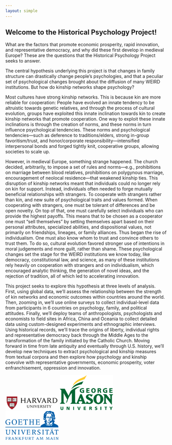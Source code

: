 ```yaml
---
layout: simple
---
```


## Welcome to the Historical Psychology Project!

What are the factors that promote economic prosperity, rapid innovation, and representative democracy, and why did these first develop in medieval Europe? These are the questions that the Historical Psychology Project seeks to answer. 

The central hypothesis underlying this project is that changes in family structure can drastically change people’s psychologies, and that a peculiar set of psychological changes brought about the diffusion of many WEIRD institutions. But how do kinship networks shape psychology? 

Most cultures have strong kinship networks. This is because kin are more reliable for cooperation: People have evolved an innate tendency to be altruistic towards genetic relatives, and through the process of cultural evolution, groups have exploited this innate inclination towards kin to create kinship networks that promote cooperation. One way to exploit these innate inclinations is through the creation of norms, and these norms in turn influence psychological tendencies. These norms and psychological tendencies—such as deference to traditions/elders, strong in-group favoritism/trust, and honor/corporate responsibility—intensified interpersonal bonds and forged tightly knit, cooperative groups, allowing societies to scale up.

However, in medieval Europe, something strange happened. The church decided, arbitrarily, to impose a set of rules and norms—e.g., prohibitions on marriage between blood relatives, prohibitions on polygynous marriage, encouragement of neolocal residence—that weakened kinship ties. This disruption of kinship networks meant that individuals could no longer rely on kin for support. Instead, individuals often needed to forge mutually beneficial relationships with strangers. To cooperate with strangers rather than kin, and new suite of psychological traits and values formed. When cooperating with strangers, one must be tolerant of differences and be open novelty. On top of that, one must carefully select individuals who can provide the highest payoffs. This means that to be chosen as a cooperator one must “sell themselves” by setting themselves apart based on their personal attributes, specialized abilities, and dispositional values, not primarily on friendships, lineages, or family alliances. Thus began the rise of individualism. One must also know whom to trust and convince others to trust them. To do so, cultural evolution favored stronger use of intentions in moral judgements and more guilt, rather than shame. These psychological changes set the stage for the WEIRD institutions we know today, like democracy, constitutional law, and science, as many of these institutions rely heavily on cooperation with strangers and on individualism, which encouraged analytic thinking, the generation of novel ideas, and the rejection of tradition, all of which led to accelerating innovation. 

This project seeks to explore this hypothesis at three levels of analysis. First, using global data, we’ll assess the relationship between the strength of kin networks and economic outcomes within countries around the world. Then, zooming in, we’ll use online surveys to collect individual-level data from participants in 6 countries on psychology, family, and political attitudes. Finally, we’ll deploy teams of anthropologists, psychologists and economists to field sites in Africa, China and Oceania to collect detailed data using custom-designed experiments and ethnographic interviews. Using historical records, we’ll trace the origins of liberty, individual rights and representative democracy back through the Middle Ages to the transformation of the family initiated by the Catholic Church. Moving forward in time from late antiquity and eventually through U.S. history, we’ll develop new techniques to extract psychological and kinship measures from textual corpora and then explore how psychology and kinship coevolve with representative governments, economic prosperity, voter enfranchisement, oppression and innovation. 


<p float="left">
  <img src="/assets/images/harvard.svg.png" width="33%" padding="1em" />
  <img src="/assets/images/gmu.png" width="33%" padding="1em" /> 
  <img src="/assets/images/frankfurt.svg" width="33%" padding="1em" />
</p>
